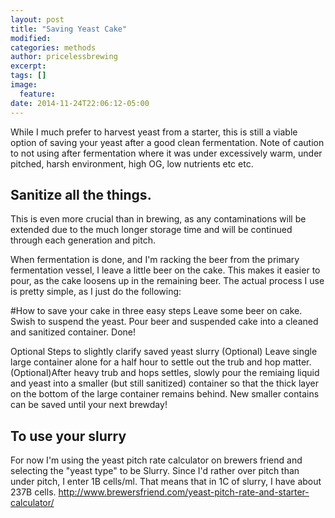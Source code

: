 ```yaml
---
layout: post
title: "Saving Yeast Cake"
modified:
categories: methods
author: pricelessbrewing
excerpt:
tags: []
image:
  feature:
date: 2014-11-24T22:06:12-05:00
---
```


While I much prefer to harvest yeast from a starter, this is still a viable option of saving your yeast after a good clean fermentation. Note of caution to not using after fermentation where it was under excessively warm, under pitched, harsh environment, high OG, low nutrients etc etc.

## Sanitize all the things. 
This is even more crucial than in brewing, as any contaminations will be extended due to the much longer storage time and will be continued through each generation and pitch. 

When fermentation is done, and I'm racking the beer from the primary fermentation vessel, I leave a little beer on the cake. This makes it easier to pour, as the cake loosens up in the remaining beer. The actual process I use is pretty simple, as I just do the following:

#How to save your cake in three easy steps
Leave some beer on cake. 
Swish to suspend the yeast.
Pour beer and suspended cake into a cleaned and sanitized container. 
Done!

Optional Steps to slightly clarify saved yeast slurry
(Optional) Leave single large container alone for a half hour to settle out the trub and hop matter.
(Optional)After heavy trub and hops settles, slowly pour the remiaing liquid and yeast into a smaller (but still sanitized) container so that the thick layer on the bottom of the large container remains behind. New smaller contains can be saved until your next brewday!

## To use your slurry
For now I'm using the yeast pitch rate calculator on brewers friend and selecting the "yeast type" to be Slurry. Since I'd rather over pitch than under pitch, I enter 1B cells/ml. That means that in 1C of slurry, I have about 237B cells.  http://www.brewersfriend.com/yeast-pitch-rate-and-starter-calculator/
